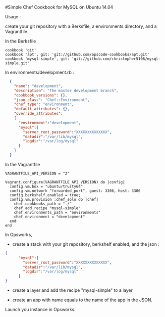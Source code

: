 #Simple Chef Cookbook for MySQL on Ubuntu 14.04

Usage :

create your git repository with a Berksfile, a environments directory, and a Vagrantfile.


In the Berksfile

    cookbook 'git'
    cookbook 'apt', git: 'git://github.com/opscode-cookbooks/apt.git'
    cookbook 'mysql-simple', git: 'git://github.com/christopher5106/mysql-simple.git'

In environments/development.rb :

```json
  {
    "name": "development",
    "description": "The master development branch",
    "cookbook_versions": {},
    "json_class": "Chef::Environment",
    "chef_type": "environment",
    "default_attributes": {},
    "override_attributes":
    {
      "environment":"development",
      "mysql":{
        "server_root_password":"XXXXXXXXXXXXXX",
        "datadir":"/var/lib/mysql",
        "logdir":"/var/log/mysql"
      }
    }
  }
```

In the Vagrantfile

    VAGRANTFILE_API_VERSION = "2"

    Vagrant.configure(VAGRANTFILE_API_VERSION) do |config|
      config.vm.box = "ubuntu/trusty64"
      config.vm.network "forwarded_port", guest: 3306, host: 3306
      config.berkshelf.enabled = true;
      config.vm.provision :chef_solo do |chef|
        chef.cookbooks_path = "./"
        chef.add_recipe "mysql-simple"
        chef.environments_path = "environments"
        chef.environment = "development"
      end
    end

In Opsworks,

- create a stack with your git repository, berkshelf enabled, and the json :

```json
{
      "mysql":{
        "server_root_password":"XXXXXXXXXXXXXX",
        "datadir":"/var/lib/mysql",
        "logdir":"/var/log/mysql"
      }
}
```

- create a layer and add the recipe "mysql-simple" to a layer

- create an app with name equals to the name of the app in the JSON.


Launch you instance in Opsworks.

